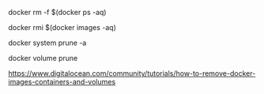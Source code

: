 docker rm -f $(docker ps -aq)

docker rmi $(docker images -aq)

docker system prune -a

docker volume prune

https://www.digitalocean.com/community/tutorials/how-to-remove-docker-images-containers-and-volumes
